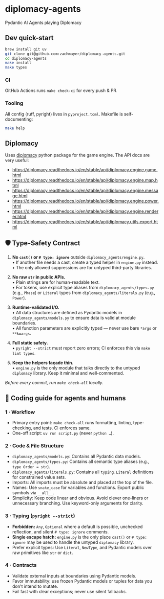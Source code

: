 # diplomacy-agents

Pydantic AI Agents playing Diplomacy

## Dev quick-start

```bash
brew install git uv
git clone git@github.com:zachmayer/diplomacy-agents.git
cd diplomacy-agents
make install
make types
```

### CI

GitHub Actions runs `make check-ci` for every push & PR.

### Tooling

All config (ruff, pyright) lives in `pyproject.toml`. Makefile is self-documenting:

```bash
make help
```

## Diplomacy

Uses [diplomacy](https://github.com/diplomacy/diplomacy) python package for the game engine. The API docs are very useful:

- https://diplomacy.readthedocs.io/en/stable/api/diplomacy.engine.game.html
- https://diplomacy.readthedocs.io/en/stable/api/diplomacy.engine.map.html
- https://diplomacy.readthedocs.io/en/stable/api/diplomacy.engine.message.html
- https://diplomacy.readthedocs.io/en/stable/api/diplomacy.engine.power.html
- https://diplomacy.readthedocs.io/en/stable/api/diplomacy.engine.renderer.html
- https://diplomacy.readthedocs.io/en/stable/api/diplomacy.utils.export.html

## 🛡️ Type-Safety Contract

1. **No `cast()` or `# type: ignore`** outside `diplomacy_agents/engine.py`.  
   • If another file needs a cast, create a typed helper in `engine.py` instead.  
   • The only allowed suppressions are for untyped third-party libraries.

2. **No raw `str` in public APIs.**  
   • Plain strings are for human-readable text.  
   • For tokens, use explicit type aliases from `diplomacy_agents/types.py` (e.g., `Phase`) or `Literal` types from `diplomacy_agents/literals.py` (e.g., `Power`).

3. **Runtime-validated I/O.**  
   • All data structures are defined as Pydantic models in `diplomacy_agents/models.py` to ensure data is valid at module boundaries.  
   • All function parameters are explicitly typed — never use bare `*args` or `**kwargs`.

4. **Full static safety.**  
   • `pyright --strict` must report zero errors; CI enforces this via `make lint types`.

5. **Keep the helpers façade thin.**  
   • `engine.py` is the only module that talks directly to the untyped `diplomacy` library. Keep it
     minimal and well-commented.

_Before every commit, run `make check-all` locally._

## 🐍 Coding guide for agents and humans

### 1 · Workflow

- Primary entry point: `make check-all` runs formatting, linting, type-checking, and tests. CI enforces same.
- One-off script: `uv run script.py` (never `python …`).

### 2 · Code & File Structure

- `diplomacy_agents/models.py`: Contains all Pydantic data models.
- `diplomacy_agents/types.py`: Contains all semantic type aliases (e.g., `type Order = str`).
- `diplomacy_agents/literals.py`: Contains all `typing.Literal` definitions for constrained value sets.
- Imports: All imports must be absolute and placed at the top of the file.
- Names: Use `snake_case` for variables and functions. Export public symbols via `__all__`.
- Simplicity: Keep code linear and obvious. Avoid clever one-liners or unnecessary branching. Use keyword-only arguments for clarity.

### 3 · Typing (`pyright --strict`)

- **Forbidden:** `Any`, `Optional` where a default is possible, unchecked reflection, and silent `# type: ignore` comments.
- **Single escape hatch:** `engine.py` is the only place `cast()` or `# type: ignore` may be used to handle the untyped `diplomacy` library.
- Prefer explicit types: Use `Literal`, `NewType`, and Pydantic models over raw primitives like `str` or `dict`.

### 4 · Contracts

- Validate external inputs at boundaries using Pydantic models.
- Favor immutability: use frozen Pydantic models or tuples for data you don't intend to mutate.
- Fail fast with clear exceptions; never use silent fallbacks.
